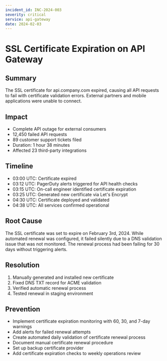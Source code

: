 ```yaml
---
incident_id: INC-2024-003
severity: critical
service: api-gateway
date: 2024-02-03
---
```


# SSL Certificate Expiration on API Gateway

## Summary
The SSL certificate for api.company.com expired, causing all API requests to fail with certificate validation errors. External partners and mobile applications were unable to connect.

## Impact
- Complete API outage for external consumers
- 12,450 failed API requests
- 89 customer support tickets filed
- Duration: 1 hour 38 minutes
- Affected 23 third-party integrations

## Timeline
- 03:00 UTC: Certificate expired
- 03:12 UTC: PagerDuty alerts triggered for API health checks
- 03:15 UTC: On-call engineer identified certificate expiration
- 03:25 UTC: Generated new certificate via Let's Encrypt
- 04:30 UTC: Certificate deployed and validated
- 04:38 UTC: All services confirmed operational

## Root Cause
The SSL certificate was set to expire on February 3rd, 2024. While automated renewal was configured, it failed silently due to a DNS validation issue that was not monitored. The renewal process had been failing for 30 days without triggering alerts.

## Resolution
1. Manually generated and installed new certificate
2. Fixed DNS TXT record for ACME validation
3. Verified automatic renewal process
4. Tested renewal in staging environment

## Prevention
- Implement certificate expiration monitoring with 60, 30, and 7-day warnings
- Add alerts for failed renewal attempts
- Create automated daily validation of certificate renewal process
- Document manual certificate renewal procedure
- Set up backup certificate provider
- Add certificate expiration checks to weekly operations review
